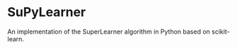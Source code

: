 SuPyLearner
===========

An implementation of the SuperLearner algorithm in Python based on scikit-learn.